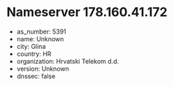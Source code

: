 # Nameserver 178.160.41.172

* as_number: 5391
* name: Unknown
* city: Glina
* country: HR
* organization: Hrvatski Telekom d.d.
* version: Unknown
* dnssec: false
